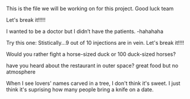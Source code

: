 This is the file we will be working on for this project. Good luck team

Let's break it!!!!!

I wanted to be a doctor but I didn’t have the patients.
-hahahaha

Try this one: Stistically...9 out of 10 injections are in vein.
Let's break it!!!!

Would you rather fight a horse-sized duck or 100 duck-sized horses?

have you heard about the restaurant in outer space? great food but no atmosphere

When I see lovers' names carved in a tree, I don't think it's sweet. I just think it's suprising how many people bring a knife on a date.